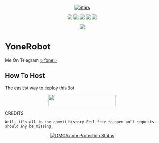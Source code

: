<p align="center">
    <a href="https://github.com/noob-kittu/YoneRobot/stargazers"><img src="https://img.shields.io/github/stars/noob-kittu/YoneRobot?label=Stars&style=flat-square&logo=github&color=F10070" alt="Stars" /></a>
</p>
<p align="center">
    <a href="https://github.com/noob-kittu/YoneRobot"> <img src="https://img.shields.io/github/repo-size/noob-kittu/YoneRobot?color=orange&logo=github&logoColor=green&style=for-the-badge" /></a>
    <a href="https://github.com/noob-kittu/YoneRobot/commits/prince"> <img src="https://img.shields.io/github/last-commit/noob-kittu/YoneRobot?color=blue&logo=github&logoColor=green&style=for-the-badge" /></a>
    <a href="https://github.com/noob-kittu/YoneRobot/issues"> <img src="https://img.shields.io/github/issues/noob-kittu/YoneRobot?color=blueviolet&logo=github&logoColor=green&style=for-the-badge" /></a>
    <a href="https://github.com/noob-kittu/YoneRobot/network/members"> <img src="https://img.shields.io/github/forks/noob-kittu/YoneRobot?color=red&logo=github&logoColor=green&style=for-the-badge" /></a>  
    <a href="https://pypi.org/project/Telethon/"> <img src="https://img.shields.io/pypi/v/telethon?color=yellow&label=telethon&logo=python&logoColor=green&style=for-the-badge" /></a>
</p>

<p align="center">
  <img src="https://telegra.ph/file/7e61fe06a9c02747249c4.jpg">
</p>

# YoneRobot
Me On Telegram [✨Yone✨](https://t.me/Yone_Robot)

## How To Host
The easiest way to deploy this Bot
<p align="center"><a href="https://heroku.com/deploy?template=[https://github.com/karanveersinghA2XY/YoneRobot]"> <img src="https://img.shields.io/badge/Deploy%20To%20Heroku-black?style=for-the-badge&logo=heroku" width="220" height="38.45"/></a></p>
 
CREDITS
```
Well, it's all in the commit history Feel free to open pull requests should any be missing.

```

<p align="center">
    <a href="//www.dmca.com/Protection/Status.aspx?ID=899e4481-3dc5-49f5-98f2-abf0e5d051b8" title="DMCA.com Protection Status" class="dmca-badge"> <img src="https://images.dmca.com/Badges/dmca_protected_sml_120n.png?ID=899e4481-3dc5-49f5-98f2-abf0e5d051b8"  alt="DMCA.com Protection Status" /></a>  
</p>
